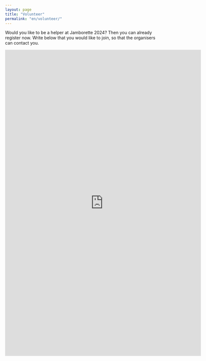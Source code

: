 ```yaml
---
layout: page
title: "Volunteer"
permalink: "en/volunteer/"
---
```


Would you like to be a helper at Jamborette 2024?
Then you can already register now.
Write below that you would like to join, so that the organisers can contact you.

<iframe src="https://docs.google.com/forms/d/e/1FAIpQLSciNs3jIorvyQsyikB0eNJlUsMLYL-q4CLki5EYQV6jFcrVEQ/viewform?embedded=true" width="640" height="1000" frameborder="0" marginheight="0" marginwidth="0">Loading…</iframe>